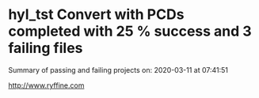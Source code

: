 # hyl_tst Convert with PCDs completed with 25 % success and 3 failing files

Summary of passing and failing projects on: 2020-03-11 at 07:41:51

http://www.ryffine.com
